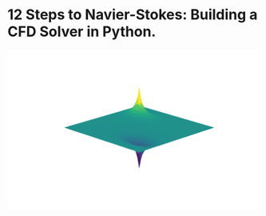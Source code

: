 # 12 Steps to Navier-Stokes: Building a CFD Solver in Python.

![Alt text](/images/poisson.png "Poisson's Equation in 2D.")